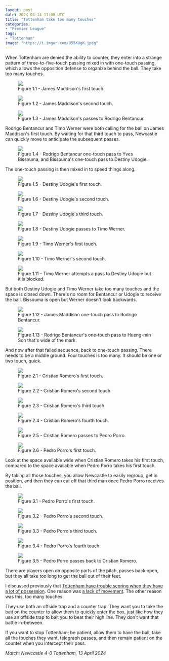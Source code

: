 ```yaml
---
layout: post
date: 2024-04-14 11:00 UTC
title: "Tottenham take too many touches"
categories:
- "Premier League"
tags:
- "Tottenham"
image: "https://i.imgur.com/O55XUgK.jpeg"
---
```


When Tottenham are denied the ability to counter, they enter into a strange pattern of three-to-five-touch passing mixed in with one-touch passing, which allows the opposition defense to organize behind the ball. They take too many touches.

<!---more--->

<figure>
    <img src="https://i.imgur.com/7OsZf9e.jpeg">
    <figcaption>Figure 1.1 - James Maddison's first touch.</figcaption>
</figure> 

<figure>
    <img src="https://i.imgur.com/aBhDpx8.jpeg">
    <figcaption>Figure 1.2 - James Maddison's second touch.</figcaption>
</figure> 

<figure>
    <img src="https://i.imgur.com/0jfxddC.jpeg">
    <figcaption>Figure 1.3 - James Maddison's passes to Rodrigo Bentancur.</figcaption>
</figure> 

Rodrigo Bentancur and Timo Werner were both calling for the ball on James Maddison's first touch. By waiting for that third touch to pass, Newcastle can quickly move to anticipate the subsequent passes. 

<figure>
    <img src="https://i.imgur.com/VwMwwL6.jpeg">
    <figcaption>Figure 1.4 - Rodrigo Bentancur one-touch pass to Yves Bissouma, and Bissouma's one-touch pass to Destiny Udogie.</figcaption>
</figure> 

The one-touch passing is then mixed in to speed things along. 

<figure>
    <img src="https://i.imgur.com/JuaUwUf.jpeg">
    <figcaption>Figure 1.5 - Destiny Udogie's first touch.</figcaption>
</figure> 

<figure>
    <img src="https://i.imgur.com/2raMfvv.jpeg">
    <figcaption>Figure 1.6 - Destiny Udogie's second touch.</figcaption>
</figure> 

<figure>
    <img src="https://i.imgur.com/EZkihnC.jpeg">
    <figcaption>Figure 1.7 - Destiny Udogie's third touch.</figcaption>
</figure> 

<figure>
    <img src="https://i.imgur.com/zj3KOKi.jpeg">
    <figcaption>Figure 1.8 - Destiny Udogie passes to Timo Werner.</figcaption>
</figure> 

<figure>
    <img src="https://i.imgur.com/MqKTJmQ.jpeg">
    <figcaption>Figure 1.9 - Timo Werner's first touch. </figcaption>
</figure> 

<figure>
    <img src="https://i.imgur.com/Tzo0KkV.jpeg">
    <figcaption>Figure 1.10 - Timo Werner's second touch. </figcaption>
</figure> 

<figure>
    <img src="https://i.imgur.com/hSEo87W.jpeg">
    <figcaption>Figure 1.11 - Timo Werner attempts a pass to Destiny Udogie but it is blocked.</figcaption>
</figure> 

But both Destiny Udogie and Timo Werner take too many touches and the space is closed down. There's no room for Bentancur or Udogie to receive the ball. Bissouma is open but Werner doesn't look backwards. 

<figure>
    <img src="https://i.imgur.com/SKj79DJ.jpeg">
    <figcaption>Figure 1.12 - James Maddison one-touch pass to Rodrigo Bentancur.</figcaption>
</figure> 

<figure>
    <img src="https://i.imgur.com/rXGZnKN.jpeg">
    <figcaption>Figure 1.13 - Rodrigo Bentancur's one-touch pass to Hueng-min Son that's wide of the mark.</figcaption>
</figure> 

And now after that failed sequence, back to one-touch passing. There needs to be a middle ground. Four touches is too many. It should be one or two touch, quick. 

<figure>
    <img src="https://i.imgur.com/qKliw0h.jpeg">
    <figcaption>Figure 2.1 - Cristian Romero's first touch.</figcaption>
</figure> 

<figure>
    <img src="https://i.imgur.com/ytYW9xT.jpeg">
    <figcaption>Figure 2.2 - Cristian Romero's second touch.</figcaption>
</figure> 

<figure>
    <img src="https://i.imgur.com/5LmCDrR.jpeg">
    <figcaption>Figure 2.3 - Cristian Romero's third touch.</figcaption>
</figure> 

<figure>
    <img src="https://i.imgur.com/vi7DTVA.jpeg">
    <figcaption>Figure 2.4 - Cristian Romero's fourth touch.</figcaption>
</figure> 

<figure>
    <img src="https://i.imgur.com/PY3Rqz3.jpeg">
    <figcaption>Figure 2.5 - Cristian Romero passes to Pedro Porro.</figcaption>
</figure> 

<figure>
    <img src="https://i.imgur.com/TUQsMyJ.jpeg">
    <figcaption>Figure 2.6 - Pedro Porro's first touch.</figcaption>
</figure> 

Look at the space available wide when Cristian Romero takes his first touch, compared to the space available when Pedro Porro takes his first touch. 

By taking all those touches, you allow Newcastle to easily regroup, get in position, and then they can cut off that third man once Pedro Porro receives the ball. 

<figure>
    <img src="https://i.imgur.com/lbOGIDB.jpeg">
    <figcaption>Figure 3.1 - Pedro Porro's first touch.</figcaption>
</figure> 

<figure>
    <img src="https://i.imgur.com/0ulzr8e.jpeg">
    <figcaption>Figure 3.2 - Pedro Porro's second touch.</figcaption>
</figure> 

<figure>
    <img src="https://i.imgur.com/xsFodDj.jpeg">
    <figcaption>Figure 3.3 - Pedro Porro's third touch.</figcaption>
</figure> 

<figure>
    <img src="https://i.imgur.com/rXriNSc.jpeg">
    <figcaption>Figure 3.4 - Pedro Porro's fourth touch.</figcaption>
</figure> 

<figure>
    <img src="https://i.imgur.com/wvCQ3me.jpeg">
    <figcaption>Figure 3.5 - Pedro Porro passes back to Cristian Romero.</figcaption>
</figure> 

There are players open on opposite parts of the pitch, passes back open, but they all take too long to get the ball out of their feet. 

I discussed previously that [Tottenham have trouble scoring when they have a lot of possession](https://tacticsjournal.com/2024/03/16/how-i-use-stathead-fbref/). One reason was [a lack of movement](https://tacticsjournal.com/2024/04/03/tottenham-lack-off-the-ball-movement/). The other reason was this, too many touches. 

They use both an offside trap and a counter trap. They want you to take the bait on the counter to allow them to quickly enter the box, just like how they use an offside trap to bait you to beat their high line. They don't want that battle in-between.

If you want to stop Tottenham; be patient, allow them to have the ball, take all the touches they want, telegraph passes, and then remain patient on the counter when you intercept their pass. 

*Match: Newcastle 4-0 Tottenham, 13 April 2024* 